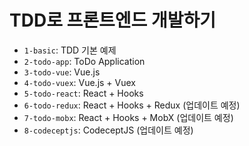 # TDD로 프론트엔드 개발하기

- `1-basic`: TDD 기본 예제
- `2-todo-app`: ToDo Application
- `3-todo-vue`: Vue.js
- `4-todo-vuex`: Vue.js + Vuex
- `5-todo-react`: React + Hooks
- `6-todo-redux`: React + Hooks + Redux (업데이트 예정)
- `7-todo-mobx`: React + Hooks + MobX (업데이트 예정)
- `8-codeceptjs`: CodeceptJS (업데이트 예정)
